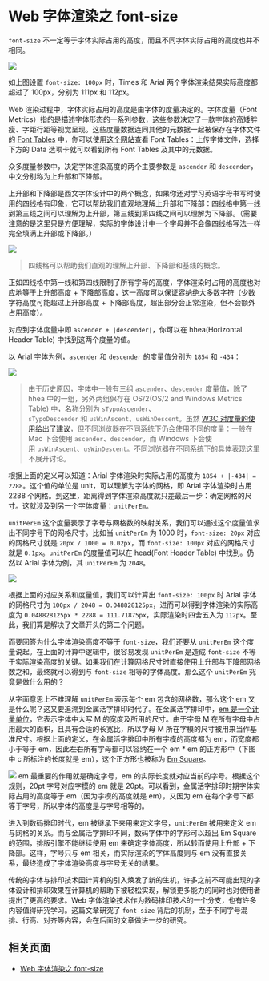 # Web 字体渲染之 font-size

`font-size` 不一定等于字体实际占用的高度，而且不同字体实际占用的高度也并不相同。

![](times-and-arial-font-size-comparison.png)

如上图设置 `font-size: 100px` 时，Times 和 Arial 两个字体渲染结果实际高度都超过了 100px，分别为 111px 和 112px。

Web 渲染过程中，字体实际占用的高度是由字体的度量决定的。字体度量（Font Metrics）指的是描述字体形态的一系列参数，这些参数决定了一款字体的高矮胖瘦、字距行距等视觉呈现。这些度量数据连同其他的元数据一起被保存在字体文件的 [Font Tables](https://learn.microsoft.com/en-us/typography/opentype/spec/otff#font-tables) 中，你可以使用[这个网站](https://fontdrop.info/)查看 Font Tables：上传字体文件，选择下方的 Data 选项卡就可以看到所有 Font Tables 及其中的元数据。

众多度量参数中，决定字体渲染高度的两个主要参数是 `ascender` 和 `descender`，中文分别称为上升部和下降部。

上升部和下降部是西文字体设计中的两个概念，如果你还对学习英语字母书写时使用的四线格有印象，它可以帮助我们直观地理解上升部和下降部：四线格中第一线到第三线之间可以理解为上升部，第三线到第四线之间可以理解为下降部。（需要注意的是这里只是方便理解，实际的字体设计中一个字母并不会像四线格写法一样完全填满上升部或下降部。）

![](alphabets-written-in-four-line-form.jpg)

> 四线格可以帮助我们直观的理解上升部、下降部和基线的概念。

正如四线格中第一线和第四线限制了所有字母的高度，字体渲染时占用的高度也对应地等于上升部高度 + 下降部高度，这一高度可以保证容纳绝大多数字符（少数字符高度可能超过上升部高度 + 下降部高度，超出部分会正常渲染，但不会额外占用高度）。

对应到字体度量中即 `ascender + |descender|`，你可以在 hhea(Horizontal Header Table) 中找到这两个度量的值。

以 Arial 字体为例，`ascender` 和 `descender` 的度量值分别为 `1854` 和 `-434`：

![](hhea-of-arial.png)

> 由于历史原因，字体中一般有三组 `ascender`、`descender` 度量值，除了 hhea 中的一组，另外两组保存在 OS/2(OS/2 and Windows Metrics Table) 中，名称分别为 `sTypoAscender`、`sTypoDescender` 和 `usWinAscent`、`usWinDescent`。虽然 [W3C 对度量的使用给出了建议](https://www.w3.org/TR/css-inline-3/#ascent-descent)，但不同浏览器在不同系统下仍会使用不同的度量：一般在 Mac 下会使用 `ascender`、`descender`，而 Windows 下会使用 `usWinAscent`、`usWinDescent`。不同浏览器在不同系统下的具体表现这里不展开讨论。

根据上面的定义可以知道：Arial 字体渲染时实际占用的高度为 `1854 + |-434| = 2288`。这个值的单位是 unit，可以理解为字体的网格，即 Arial 字体渲染时占用 2288 个网格。到这里，距离得到字体渲染高度就只差最后一步：确定网格的尺寸。这就涉及到另一个字体度量：`unitPerEm`。

`unitPerEm` 这个度量表示了字号与网格数的映射关系，我们可以通过这个度量值求出不同字号下的网格尺寸。比如当 `unitPerEm` 为 1000 时，`font-size: 20px` 对应的网格尺寸就是 `20px / 1000 = 0.02px`，而 `font-size: 100px` 对应的网格尺寸就是 `0.1px`。`unitPerEm` 的度量值可以在 head(Font Header Table) 中找到。仍然以 Arial 字体为例，其 `unitPerEm` 为 `2048`。

![](hhea-of-arial.png)

根据上面的对应关系和度量值，我们可以计算出 `font-size: 100px` 时 Arial 字体的网格尺寸为 `100px / 2048 = 0.048828125px`，进而可以得到字体渲染的实际高度为 `0.048828125px * 2288 = 111.71875px`，实际渲染时四舍五入为 `112px`。至此，我们算是解决了文章开头的第二个问题。

而要回答为什么字体渲染高度不等于 `font-size`，我们还要从 `unitPerEm` 这个度量说起。在上面的计算中逻辑中，很容易发现 `unitPerEm` 是造成 `font-size` 不等于实际渲染高度的关键。如果我们在计算网格尺寸时直接使用上升部与下降部网格数之和，最终就可以得到与 `font-size` 相等的字体高度。那么这个 `unitPerEm` 究竟是做什么用的？

从字面意思上不难理解 `unitPerEm` 表示每个 em 包含的网格数，那么这个 em 又是什么呢？这又要追溯到金属活字排印时代了。在金属活字排印中，[em 是一个计量单位](https://zh.wikipedia.org/wiki/Em_(%E5%AD%97%E4%BD%93%E6%8E%92%E5%8D%B0%E5%AD%A6))，它表示字体中大写 M 的宽度及所用的尺寸。由于字母 M 在所有字母中占用最大的面积，且具有合适的长宽比，所以字母 M 所在字模的尺寸被用来当作基准尺寸。根据上面的定义，在金属活字排印中所有字模的高度都为 em，而宽度都小于等于 em，因此~~左右~~所有字母都可以容纳在一个 em * em 的正方形中（下图中 c 所标注的长度就是 em），这个正方形也被称为 [Em Square](https://designwithfontforge.com/zh-CN/The_EM_Square.html)。

![](metal-type.svg)
em 最重要的作用就是确定字号，em 的实际长度就对应当前的字号。根据这个规则，20pt 字号对应字模的 em 就是 20pt。可以看到，金属活字排印时期字体实际占用的高度等于 em（因为字模的高度就是 em），又因为 em 在每个字号下都等于字号，所以字体的高度是与字号相等的。

进入到数码排印时代，em 被继承下来用来定义字号，`unitPerEm` 被用来定义 em 与网格的关系。而与金属活字排印不同，数码字体中的字形可以超出 Em Square 的范围，排版引擎不能继续使用 em 来确定字体高度，所以转而使用上升部 + 下降部。这样，字号只与 em 相关，而实际渲染的字体高度则与 em 没有直接关系，最终造成了字体渲染高度与字号无关的结果。

传统的字体与排印技术因计算机的引入焕发了新的生机，许多之前不可能出现的字体设计和排印效果在计算机的帮助下被轻松实现，解锁更多能力的同时也对使用者提出了更高的要求。Web 字体渲染技术作为数码排印技术的一个分支，也有许多内容值得研究学习。这篇文章研究了 `font-size` 背后的机制，至于不同字号混排、行高、对齐等内容，会在后面的文章做进一步的研究。



## 相关页面

+ [Web 字体渲染之 font-size](https://www.zjy.name/web-font-render-font-size/)